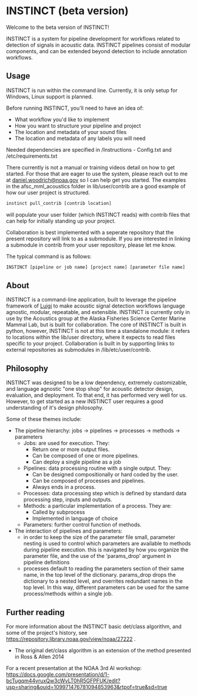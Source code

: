 # INSTINCT (beta version) #

Welcome to the beta version of INSTINCT! 

INSTINCT is a system for pipeline development for workflows related to detection of signals in acoustic data. INSTINCT pipelines consist of modular components, and can be extended beyond detection to include annotation workflows. 

## Usage ##

INSTINCT is run within the command line. Currently, it is only setup for Windows, Linux support is planned. 

Before running INSTINCT, you'll need to have an idea of:
* What workflow you'd like to implement
* How you want to structure your pipeline and project
* The location and metadata of your sound files 
* The location and metadata of any labels you will need

Needed dependencies are specified in /Instructions - Config.txt and /etc/requirements.txt

There currently is not a manual or training videos detail on how to get started. For those that are eager to use the system, please reach out to me at daniel.woodrich@noaa.gov so I can help get you started. The examples in 
the afsc_mml_acoustics folder in lib/user/contrib are a good example of how our user project is structured. 

```bash
instinct pull_contrib [contrib location] 
```

will populate your user folder (which INSTINCT reads) with contrib files that can help for initially standing up your project. 

Collaboration is best implemented with a seperate repository that the present repository will link to as a submodule. 
If you are interested in linking a submodule in contrib from your user repository, please let me know. 

The typical command is as follows: 
```bash
INSTINCT [pipeline or job name] [project name] [parameter file name]
```

## About ##

INSTINCT is a command-line application, built to leverage the pipeline framework of [Luigi](https://github.com/spotify/luigi) to make acoustic signal detection workflows
language agnostic, modular, repeatable, and extensible. INSTINCT is currently only in use by the Acoustics group at the Alaska Fisheries Science Center Marine Mammal Lab, but is built for collaboration. 
The core of INSTINCT is built in python, however, INSTINCT is not at this time a standalone module: it refers to locations within the lib/user directory, where it expects to read files specific to your project. 
Collaboration is built in by supporting links to external repositories as submodules in /lib/etc/user/contrib.  

## Philosophy ##

INSTINCT was designed to be a low dependency, extremely customizable, and language agnostic "one stop shop" for acoustic detector design, evaluation, and deployment. To that end, it has performed very well for us. However, to get started as a new INSTINCT user requires a good understanding of it's design philosophy. 

Some of these themes include: 

* The pipeline hierarchy: jobs -> pipelines -> processes -> methods -> parameters
	* Jobs: are used for execution. They: 
		* Return one or more output files. 
		* Can be composed of one or more pipelines.
		* Can deploy a single pipeline as a job
	* Pipelines: data processing routine with a single output. They: 
		* Can be designed compositionally or hard coded by the user. 
		* Can be composed of processes and pipelines. 
		* Always ends in a process. 
	* Processes: data processing step which is defined by standard data processing step, inputs and outputs.   
	* Methods: a particular implementation of a process. They are:
		* Called by subprocess 
		* Implemented in language of choice
	* Parameters: further control function of methods. 
* The interaction of pipelines and parameters:
	* in order to keep the size of the parameter file small, parameter nesting is used to control which parameters are available to methods during pipeline execution. 
this is navigated by how you organize the parameter file, and the use of the 'params_drop' argument in pipeline definitions 
	* processes default to reading the parameters section of their same name, in the top level of the dictionary. params_drop drops the
dictionary to a nested level, and overrites redundant names in the top level. In this way, different parameters can be used for the same
process/methods within a single job. 

## Further reading ##

For more information about the INSTINCT basic det/class algorithm, and some of the project's history, see https://repository.library.noaa.gov/view/noaa/27222 .
* The original det/class algorithm is an extension of the method presented in Ross & Allen 2014

For a recent presentation at the NOAA 3rd AI workshop: https://docs.google.com/presentation/d/1-bcTugqm44vruxQw3cWvLT0hR5GFPFUK/edit?usp=sharing&ouid=109971476781094853963&rtpof=true&sd=true




